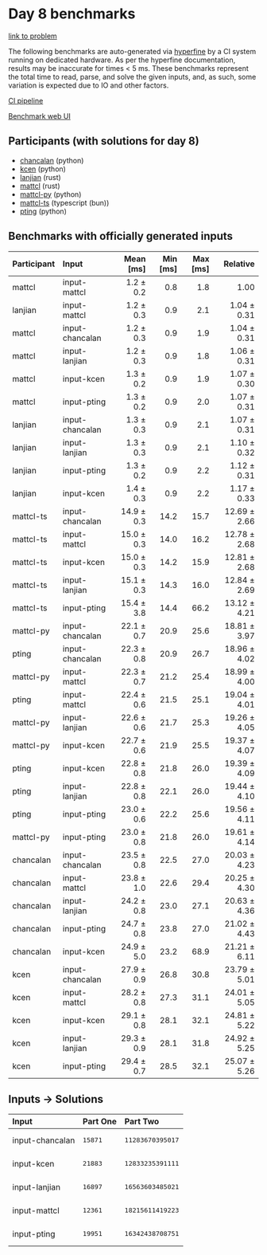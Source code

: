 # Day 8 benchmarks

[link to problem](https://adventofcode.com/2023/day/8)

The following benchmarks are auto-generated via
[hyperfine](https://github.com/sharkdp/hyperfine) by a CI system running on
dedicated hardware. As per the hyperfine documentation, results may be
inaccurate for times < 5 ms. These benchmarks represent the total time to read,
parse, and solve the given inputs, and, as such, some variation is expected due
to IO and other factors.

[CI pipeline](http://ci.papercode.net:8080/teams/main/pipelines/aoc2023)

[Benchmark web UI](https://aoc.ancalagon.black)


## Participants (with solutions for day 8)

- [chancalan](https://github.com/chancalan/aoc2023) (python)
- [kcen](https://github.com/kcen/aoc2023) (python)
- [lanjian](https://github.com/lanjian/aoc-2023) (rust)
- [mattcl](https://github.com/mattcl/aoc2023) (rust)
- [mattcl-py](https://github.com/mattcl/aoc2023-py) (python)
- [mattcl-ts](https://github.com/mattcl/aoc2023-js) (typescript (bun))
- [pting](https://github.com/pting/aoc2023) (python)


## Benchmarks with officially generated inputs

| Participant | Input | Mean [ms] | Min [ms] | Max [ms] | Relative |
|:---|:---|---:|---:|---:|---:|
| mattcl | input-mattcl | 1.2 ± 0.2 | 0.8 | 1.8 | 1.00 |
| lanjian | input-mattcl | 1.2 ± 0.3 | 0.9 | 2.1 | 1.04 ± 0.31 |
| mattcl | input-chancalan | 1.2 ± 0.3 | 0.9 | 1.9 | 1.04 ± 0.31 |
| mattcl | input-lanjian | 1.2 ± 0.3 | 0.9 | 1.8 | 1.06 ± 0.31 |
| mattcl | input-kcen | 1.3 ± 0.2 | 0.9 | 1.9 | 1.07 ± 0.30 |
| mattcl | input-pting | 1.3 ± 0.2 | 0.9 | 2.0 | 1.07 ± 0.31 |
| lanjian | input-chancalan | 1.3 ± 0.3 | 0.9 | 2.1 | 1.07 ± 0.31 |
| lanjian | input-lanjian | 1.3 ± 0.3 | 0.9 | 2.1 | 1.10 ± 0.32 |
| lanjian | input-pting | 1.3 ± 0.2 | 0.9 | 2.2 | 1.12 ± 0.31 |
| lanjian | input-kcen | 1.4 ± 0.3 | 0.9 | 2.2 | 1.17 ± 0.33 |
| mattcl-ts | input-chancalan | 14.9 ± 0.3 | 14.2 | 15.7 | 12.69 ± 2.66 |
| mattcl-ts | input-mattcl | 15.0 ± 0.3 | 14.0 | 16.2 | 12.78 ± 2.68 |
| mattcl-ts | input-kcen | 15.0 ± 0.3 | 14.2 | 15.9 | 12.81 ± 2.68 |
| mattcl-ts | input-lanjian | 15.1 ± 0.3 | 14.3 | 16.0 | 12.84 ± 2.69 |
| mattcl-ts | input-pting | 15.4 ± 3.8 | 14.4 | 66.2 | 13.12 ± 4.21 |
| mattcl-py | input-chancalan | 22.1 ± 0.7 | 20.9 | 25.6 | 18.81 ± 3.97 |
| pting | input-chancalan | 22.3 ± 0.8 | 20.9 | 26.7 | 18.96 ± 4.02 |
| mattcl-py | input-mattcl | 22.3 ± 0.7 | 21.2 | 25.4 | 18.99 ± 4.00 |
| pting | input-mattcl | 22.4 ± 0.6 | 21.5 | 25.1 | 19.04 ± 4.01 |
| mattcl-py | input-lanjian | 22.6 ± 0.6 | 21.7 | 25.3 | 19.26 ± 4.05 |
| mattcl-py | input-kcen | 22.7 ± 0.6 | 21.9 | 25.5 | 19.37 ± 4.07 |
| pting | input-kcen | 22.8 ± 0.8 | 21.8 | 26.0 | 19.39 ± 4.09 |
| pting | input-lanjian | 22.8 ± 0.8 | 22.1 | 26.0 | 19.44 ± 4.10 |
| pting | input-pting | 23.0 ± 0.6 | 22.2 | 25.6 | 19.56 ± 4.11 |
| mattcl-py | input-pting | 23.0 ± 0.8 | 21.8 | 26.0 | 19.61 ± 4.14 |
| chancalan | input-chancalan | 23.5 ± 0.8 | 22.5 | 27.0 | 20.03 ± 4.23 |
| chancalan | input-mattcl | 23.8 ± 1.0 | 22.6 | 29.4 | 20.25 ± 4.30 |
| chancalan | input-lanjian | 24.2 ± 0.8 | 23.0 | 27.1 | 20.63 ± 4.36 |
| chancalan | input-pting | 24.7 ± 0.8 | 23.8 | 27.0 | 21.02 ± 4.43 |
| chancalan | input-kcen | 24.9 ± 5.0 | 23.2 | 68.9 | 21.21 ± 6.11 |
| kcen | input-chancalan | 27.9 ± 0.9 | 26.8 | 30.8 | 23.79 ± 5.01 |
| kcen | input-mattcl | 28.2 ± 0.8 | 27.3 | 31.1 | 24.01 ± 5.05 |
| kcen | input-kcen | 29.1 ± 0.8 | 28.1 | 32.1 | 24.81 ± 5.22 |
| kcen | input-lanjian | 29.3 ± 0.9 | 28.1 | 31.8 | 24.92 ± 5.25 |
| kcen | input-pting | 29.4 ± 0.7 | 28.5 | 32.1 | 25.07 ± 5.26 |


## Inputs -> Solutions

| Input | Part One | Part Two |
|:---|:---|:---|
|input-chancalan|<pre>15871</pre>|<pre>11283670395017</pre>|
|input-kcen|<pre>21883</pre>|<pre>12833235391111</pre>|
|input-lanjian|<pre>16897</pre>|<pre>16563603485021</pre>|
|input-mattcl|<pre>12361</pre>|<pre>18215611419223</pre>|
|input-pting|<pre>19951</pre>|<pre>16342438708751</pre>|